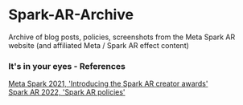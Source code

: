 # Spark-AR-Archive
Archive of blog posts, policies, screenshots from the Meta Spark AR website (and affiliated Meta / Spark AR effect content) <br>
<h3> It's in your eyes - References <br></h3>
<a href="Introducing the Spark AR Creator Awards _ Meta Spark 2.pdf" target="\_blank">Meta Spark 2021, 'Introducing the Spark AR creator awards'</a><br>
<a href="Spark AR policies 2022.pdf" target="\_blank">Spark AR 2022, 'Spark AR policies'</a>
